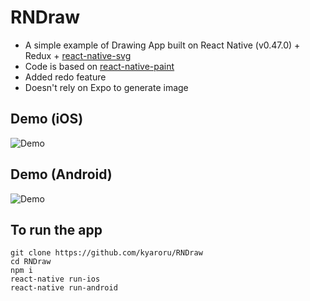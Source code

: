 # RNDraw

- A simple example of Drawing App built on React Native (v0.47.0) + Redux + [react-native-svg](https://github.com/react-native-community/react-native-svg)
- Code is based on [react-native-paint](https://github.com/maticaputti/react-native-paint)
- Added redo feature
- Doesn't rely on Expo to generate image

## Demo (iOS)
![Demo](http://g.recordit.co/DKp4ln5S8h.gif)

## Demo (Android)
![Demo](https://image.ibb.co/jfqMJG/draw.jpg)

## To run the app
```
git clone https://github.com/kyaroru/RNDraw
cd RNDraw
npm i
react-native run-ios
react-native run-android
```
